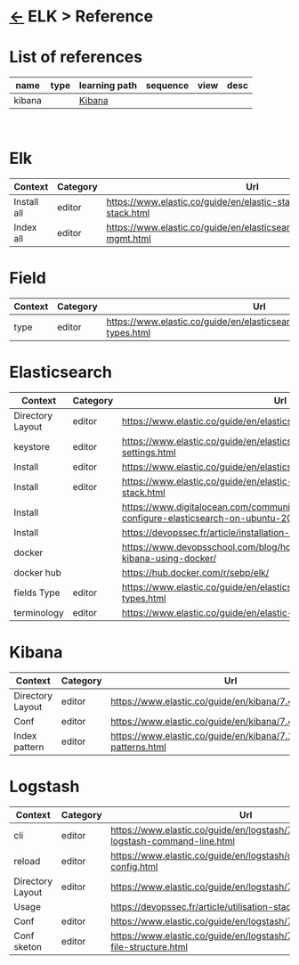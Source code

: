 <head><link rel="stylesheet" href="../../../md.css"/><script src="../../../md.js"></script></head>

[//]: #(Reference)
[Repo_Readme]:       ../README.md
[Object_List]:       ./list/object_list.md
[Reference_List]:    ./list/ref_list.md
[Var_whatis]:        ./whatis/var_whatis.md
[Kibana_Whatis]:     ../../kibana/README.md

# [&larr;][Repo_Readme] ELK > Reference
# List of references
|name|type|learning path|sequence|view|desc|
|-|-|-|-|-|-|
|kibana||[Kibana][Kibana_Whatis]|
<br>

# Elk
|Context|Category|Url|
|-|-|-|
|Install all|editor|https://www.elastic.co/guide/en/elastic-stack/7.4/installing-elastic-stack.html
|Index all|editor|https://www.elastic.co/guide/en/elasticsearch/reference/7.14/index-mgmt.html

# Field
|Context|Category|Url|
|-|-|-|
|type|editor|https://www.elastic.co/guide/en/elasticsearch/reference/7.14/mapping-types.html


# Elasticsearch
|Context|Category|Url|
|-|-|-|
|Directory Layout|editor|https://www.elastic.co/guide/en/elasticsearch/reference/7.4/deb.html
|keystore|editor|https://www.elastic.co/guide/en/elasticsearch/reference/7.4/secure-settings.html
|Install|editor|https://www.elastic.co/guide/en/elasticsearch/reference/7.4/deb.html
|Install|editor|https://www.elastic.co/guide/en/elastic-stack/7.4/installing-elastic-stack.html
|Install||https://www.digitalocean.com/community/tutorials/how-to-install-and-configure-elasticsearch-on-ubuntu-20-04
|Install||https://devopssec.fr/article/installation-configuration-elk
|docker||https://www.devopsschool.com/blog/how-to-install-elasticsearch-and-kibana-using-docker/
|docker hub||https://hub.docker.com/r/sebp/elk/
|fields Type|editor|https://www.elastic.co/guide/en/elasticsearch/reference/current/mapping-types.html
|terminology|editor|https://www.elastic.co/guide/en/elastic-stack-glossary/current/terms.html


# Kibana
|Context|Category|Url|
|-|-|-|
|Directory Layout|editor|https://www.elastic.co/guide/en/kibana/7.4/deb.html
|Conf|editor|https://www.elastic.co/guide/en/kibana/7.4/settings.html
|Index pattern|editor|https://www.elastic.co/guide/en/kibana/7.14/index-patterns.html


# Logstash
|Context|Category|Url|
|-|-|-|
|cli|editor|https://www.elastic.co/guide/en/logstash/7.14/running-logstash-command-line.html
|reload|editor|https://www.elastic.co/guide/en/logstash/current/reloading-config.html
|Directory Layout|editor|https://www.elastic.co/guide/en/logstash/7.4/dir-layout.html
|Usage||https://devopssec.fr/article/utilisation-stack-elk-logs-apache
|Conf|editor|https://www.elastic.co/guide/en/logstash/7.4/configuration.html
|Conf sketon|editor|https://www.elastic.co/guide/en/logstash/7.14/configuration-file-structure.html

